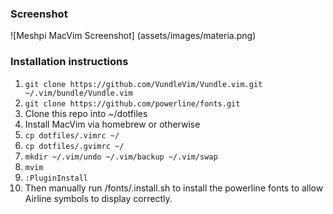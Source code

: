 ### Screenshot
![Meshpi MacVim Screenshot]
(assets/images/materia.png)

### Installation instructions
1. `git clone https://github.com/VundleVim/Vundle.vim.git ~/.vim/bundle/Vundle.vim`
2. `git clone https://github.com/powerline/fonts.git`
3. Clone this repo into ~/dotfiles
4. Install MacVim via homebrew or otherwise
5. `cp dotfiles/.vimrc ~/`
5. `cp dotfiles/.gvimrc ~/`
6. `mkdir ~/.vim/undo ~/.vim/backup ~/.vim/swap`
7. `mvim`
8. `:PluginInstall`
9. Then manually run /fonts/.install.sh to install the powerline fonts to allow Airline symbols to display correctly.
